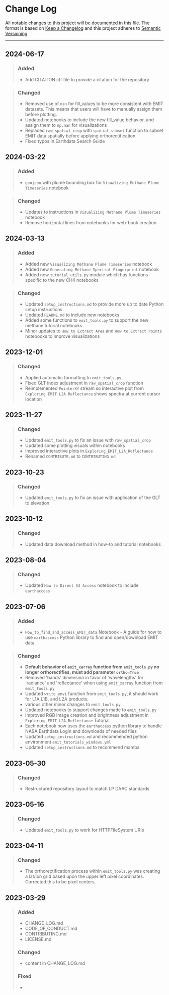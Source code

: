 # Change Log

All notable changes to this project will be documented in this file.
The format is based on [Keep a Changelog](http://keepachangelog.com/)
and this project adheres to [Semantic Versioning](http://semver.org/).
_________________________________________________________________________

## 2024-06-17

> ### Added
>
> - Add CITATION.cff file to provide a citation for the repository

> ### Changed
>
> - Removed use of `nan` for fill_values to be more consistent with EMIT datasets. This means that users will have to manually assign them before plotting.
> - Updated notebooks to include the new fill_value behavior, and assign them to `np.nan` for visualizations
> - Replaced `raw_spatial_crop` with `spatial_subset` function to subset EMIT data spatially before applying orthorectification
> - Fixed typos in Earthdata Search Guide

## 2024-03-22

> ### Added
>
> - `geojson` with plume bounding box for `Visualizing Methane Plume Timeseries` notebook

> ### Changed
>
> - Updates to instructions in `Visualizing Methane Plume Timeseries` notebook
> - Remove horizontal lines from notebooks for web-book creation

## 2024-03-13

> ### Added
>
> - Added new `Visualizing Methane Plume Timeseries` notebook  
> - Added new `Generating Methane Spectral Fingerprint` notebook
> - Added new `tutorial_utils.py` module which has functions specific to the new CH4 notebooks  

> ### Changed
>
> - Updated `setup_instructions.md` to provide more up to date Python setup instructions  
> - Updated `README.md` to include new notebooks  
> - Added some functions to `emit_tools.py` to support the new methane tutorial notebooks
> - Minor updates to `How to Extract Area` and `How to Extract Points` notebooks to improve visualizations

## 2023-12-01

> ### Changed
>
> - Applied automatic formatting to `emit_tools.py`  
> - Fixed GLT index adjustment in `raw_spatial_crop` function
> - Reimplemented `PointerXY` stream so interactive plot from `Exploring EMIT L2A Reflectance` shows spectra at current cursor location

## 2023-11-27

> ### Changed
>
> - Updated `emit_tools.py` to fix an issue with `raw_spatial_crop`
> - Updated some plotting visuals within notebooks
> - Improved interactive plots in `Exploring_EMIT_L2A_Reflectance`
> - Renamed `CONTRIBUTE.md` to `CONTRIBUTING.md`

## 2023-10-23

> ### Changed
>
> - Updated `emit_tools.py` to fix an issue with application of the GLT to elevation

## 2023-10-12

> ### Changed
>
> - Updated data download method in how-to and tutorial notebooks

## 2023-08-04

> ### Changed
>
> - Updated `How to Direct S3 Access` notebook to include `earthaccess`

## 2023-07-06

> ### Added
>
> - `How_to_find_and_access_EMIT_data` Notebook - A guide for how to use `earthaccess` Python library to find and open/download EMIT data.

> ### Changed
>
> - **Default behavior of `emit_xarray` function from `emit_tools.py` no longer orthorectifies, must add parameter `ortho=True`**
> - Removed 'bands' dimension in favor of 'wavelengths' for 'radiance' and 'reflectance' when using `emit_xarray` function from `emit_tools.py`
> - Updated `write_envi` function from `emit_tools.py`, it should work for L1A,L1B, and L2A products.
> - various other minor changes to `emit_tools.py`
> - Updated notebooks to support changes made to `emit_tools.py`
> - Improved RGB Image creation and brightness adjustment in `Exploring_EMIT_L2A_Reflectance` Tutorial
> - Each notebook now uses the `earthaccess` python library to handle NASA Earthdata Login and downloads of needed files
> - Updated `setup_instructions.md` and recommended python environment `emit_tutorials_windows.yml`
> - Updated `setup_instructions.md` to recommend mamba

## 2023-05-30

> ### Changed
>
> - Restructured repository layout to match LP DAAC standards

## 2023-05-16
>
> ### Changed
>
> - Updated `emit_tools.py` to work for HTTPFileSystem URIs

## 2023-04-11
>
> ### Changed
>
> - The orthorectification process within `emit_tools.py` was creating a lat/lon grid based upon the upper left pixel coordinates. Corrected this to be pixel centers.

## 2023-03-29
  
> ### Added
>
> - CHANGE_LOG.md
> - CODE_OF_CONDUCT.md
> - CONTRIBUTING.md
> - LICENSE.md
>
> ### Changed
>
> - content in CHANGE_LOG.md
>
> ### Fixed
>
> -
